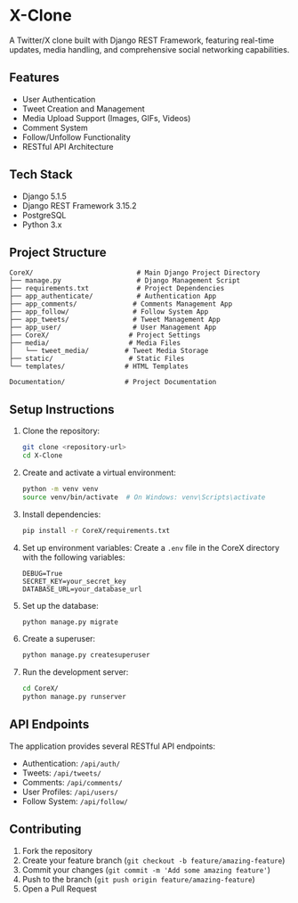 # X-Clone

A Twitter/X clone built with Django REST Framework, featuring real-time updates, media handling, and comprehensive social networking capabilities.

## Features

- User Authentication
- Tweet Creation and Management
- Media Upload Support (Images, GIFs, Videos)
- Comment System
- Follow/Unfollow Functionality
- RESTful API Architecture

## Tech Stack

- Django 5.1.5
- Django REST Framework 3.15.2
- PostgreSQL
- Python 3.x

## Project Structure

```
CoreX/                          # Main Django Project Directory
├── manage.py                   # Django Management Script
├── requirements.txt            # Project Dependencies
├── app_authenticate/           # Authentication App
├── app_comments/              # Comments Management App
├── app_follow/                # Follow System App
├── app_tweets/                # Tweet Management App
├── app_user/                  # User Management App
├── CoreX/                    # Project Settings
├── media/                    # Media Files
│   └── tweet_media/         # Tweet Media Storage
├── static/                   # Static Files
└── templates/               # HTML Templates

Documentation/               # Project Documentation
```

## Setup Instructions

1. Clone the repository:
   ```bash
   git clone <repository-url>
   cd X-Clone
   ```

2. Create and activate a virtual environment:
   ```bash
   python -m venv venv
   source venv/bin/activate  # On Windows: venv\Scripts\activate
   ```

3. Install dependencies:
   ```bash
   pip install -r CoreX/requirements.txt
   ```

4. Set up environment variables:
   Create a `.env` file in the CoreX directory with the following variables:
   ```
   DEBUG=True
   SECRET_KEY=your_secret_key
   DATABASE_URL=your_database_url
   ```

5. Set up the database:
   ```bash
   python manage.py migrate
   ```

6. Create a superuser:
   ```bash
   python manage.py createsuperuser
   ```

7. Run the development server:
    ```bash
    cd CoreX/
    python manage.py runserver
    ```

## API Endpoints

The application provides several RESTful API endpoints:

- Authentication: `/api/auth/`
- Tweets: `/api/tweets/`
- Comments: `/api/comments/`
- User Profiles: `/api/users/`
- Follow System: `/api/follow/`


## Contributing

1. Fork the repository
2. Create your feature branch (`git checkout -b feature/amazing-feature`)
3. Commit your changes (`git commit -m 'Add some amazing feature'`)
4. Push to the branch (`git push origin feature/amazing-feature`)
5. Open a Pull Request

